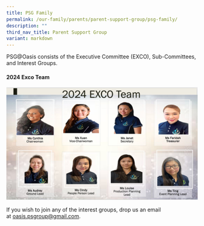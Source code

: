 ```yaml
---
title: PSG Family
permalink: /our-family/parents/parent-support-group/psg-family/
description: ""
third_nav_title: Parent Support Group
variant: markdown
---
```

PSG@Oasis consists of the Executive Committee (EXCO), Sub-Committees, and Interest Groups.

#### 2024 Exco Team

![](/images/psgexco2024.JPG)

If you wish to join any of the interest groups, drop us an email at [oasis.psgroup@gmail.com](mailto:oasis.psgroup@gmail.com).